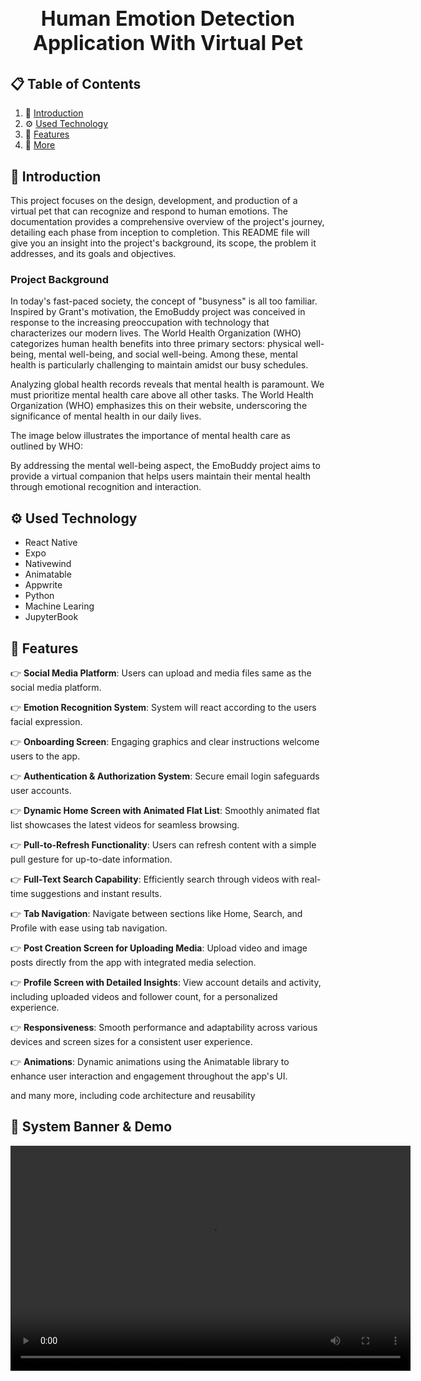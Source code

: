  <div align="center">
   <h3 align="center" style="wight:600; font-size:32px;">Human Emotion Detection Application With Virtual Pet</h3>
</div>

## 📋 <a name="table">Table of Contents</a>

1. 🤖 [Introduction](#introduction)
2. ⚙️ [Used Technology](#tech-stack)
3. 🔋 [Features](#features)
4. 🚀 [More](#more)

## <a name="introduction">🤖 Introduction</a>

This project focuses on the design, development, and production of a virtual pet that can recognize and respond to human emotions. The documentation provides a comprehensive overview of the project's journey, detailing each phase from inception to completion. This README file will give you an insight into the project's background, its scope, the problem it addresses, and its goals and objectives.

### Project Background
In today's fast-paced society, the concept of "busyness" is all too familiar. Inspired by Grant's motivation, the EmoBuddy project was conceived in response to the increasing preoccupation with technology that characterizes our modern lives. The World Health Organization (WHO) categorizes human health benefits into three primary sectors: physical well-being, mental well-being, and social well-being. Among these, mental health is particularly challenging to maintain amidst our busy schedules.

Analyzing global health records reveals that mental health is paramount. We must prioritize mental health care above all other tasks. The World Health Organization (WHO) emphasizes this on their website, underscoring the significance of mental health in our daily lives.

The image below illustrates the importance of mental health care as outlined by WHO:


By addressing the mental well-being aspect, the EmoBuddy project aims to provide a virtual companion that helps users maintain their mental health through emotional recognition and interaction.

## <a name="tech-stack">⚙️ Used Technology</a>

- React Native
- Expo
- Nativewind
- Animatable
- Appwrite
- Python
- Machine Learing
- JupyterBook

## <a name="features">🔋 Features</a>

👉 **Social Media Platform**: Users can upload and media files same as the social media platform.

👉 **Emotion Recognition System**: System will react according to the users facial expression.

👉 **Onboarding Screen**: Engaging graphics and clear instructions welcome users to the app.

👉 **Authentication & Authorization System**: Secure email login safeguards user accounts.

👉 **Dynamic Home Screen with Animated Flat List**: Smoothly animated flat list showcases the latest videos for seamless browsing.

👉 **Pull-to-Refresh Functionality**: Users can refresh content with a simple pull gesture for up-to-date information.

👉 **Full-Text Search Capability**: Efficiently search through videos with real-time suggestions and instant results.

👉 **Tab Navigation**: Navigate between sections like Home, Search, and Profile with ease using tab navigation.

👉 **Post Creation Screen for Uploading Media**: Upload video and image posts directly from the app with integrated media selection.

👉 **Profile Screen with Detailed Insights**: View account details and activity, including uploaded videos and follower count, for a personalized experience.

👉 **Responsiveness**: Smooth performance and adaptability across various devices and screen sizes for a consistent user experience.

👉 **Animations**: Dynamic animations using the Animatable library to enhance user interaction and engagement throughout the app's UI.

and many more, including code architecture and reusability 

## <a name="more">🚀 System Banner & Demo</a>

<video width="640" height="360" controls>
  <source src="https://github.com/DimanthaWalallawita/ResearchProject-ReactNative-Mobile-Application/raw/master/assets/first.mp4" type="video/mp4">
  Your browser does not support the video tag.
</video>
